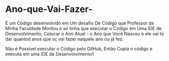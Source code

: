 # Ano-que-Vai-Fazer-

 É um Código desenvolvido em Um desafio De Código que Professor da Minha Faculdade Montou e só tinha que executar o Código em Uma IDE de Desenvolvimento, Colocar o Ano Atual - o Ano que Você Nasceu e ele vai te dar quantod anos que vc vai fazer naquele ano ou já fez. 

Não é Possivel executar o Código pelo GitHub, Então Copia o código e executa em uma IDE de Desenvolvimento!!
